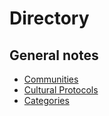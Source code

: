 # Directory
## General notes
* [Communities](docs/general_notes.md#communities)
* [Cultural Protocols](docs/general_notes.md#cultural-protocols)
* [Categories](docs/general_notes.md#categories)
